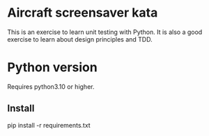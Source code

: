# Aircraft screensaver kata

This is an exercise to learn unit testing with Python. It is also a good exercise
to learn about design principles and TDD.

# Python version

Requires python3.10 or higher.

## Install

pip install -r requirements.txt

